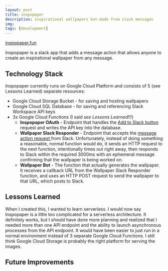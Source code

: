 ```yaml
---
layout: post
title: inspopaper
description: inspirational wallpapers bot-made from slack messages
img:
tags: [development]
---
```


[inspopaper.fun](https://inspopaper.fun)

Inspopaper is a slack app that adds a message action that allows anyone to create an inspirational wallpaper from any message.

## Technology Stack
Inspopaper currently runs on Google Cloud Platform and consists of 5 (see Lessons Learned) separate resources:
* Google Cloud Storage Bucket - for saving and hosting wallpapers
* Google Cloud SQL Database - for saving and referencing Slack Workspace API keys
* 3x Google Cloud Functions (I said _see Lessons Learned!!!_)
    * **Inspopaper OAuth** - Endpoint that handles the [Add to Slack button](https://api.slack.com/docs/slack-button) request and writes the API key into the database.
    * **Wallpaper Slack Responder** - Endpoint that accepts the [message action request ](https://api.slack.com/actions) from Slack. Unfortunately, instead of doing something a reasonable, normal function would do, it sends an HTTP request to the next function, intentionally times out right away, then responds to Slack within the required 3000ms with an ephemeral message confirming that the wallpaper is being worked on.
    * **Wallpaper Bot** - The function that actually generates the wallpaper. It receives a callback URL from the Wallpaper Slack Responder function, and uses an HTTP POST request to send the wallpaper to that URL, which posts to Slack.


## Lessons Learned
When I created this, I wanted to learn serverless. I would now say Inspopaper is a little too complicated for a serverless architecture. It definitely works, but I should have done more planning and realized that I needed more than one API endpoint and the ability to launch asynchronous processes from the API endpoint. It would have been easier to just run in a normal environment instead of 3 separate Google Cloud Functions. I still think Google Cloud Storage is probably the right platform for serving the images.

## Future Improvements